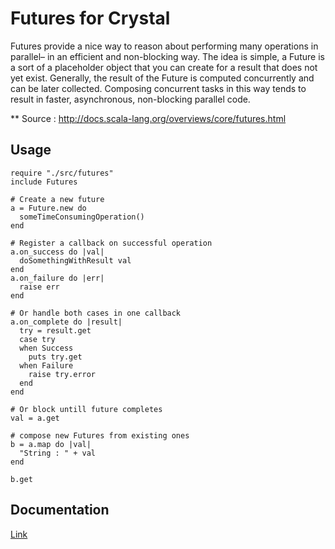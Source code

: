 # Futures for Crystal
Futures provide a nice way to reason about performing many operations in parallel– in an efficient and non-blocking way. The idea is simple, a Future is a sort of a placeholder object that you can create for a result that does not yet exist. Generally, the result of the Future is computed concurrently and can be later collected. Composing concurrent tasks in this way tends to result in faster, asynchronous, non-blocking parallel code.

** Source : http://docs.scala-lang.org/overviews/core/futures.html

## Usage
```crystal
require "./src/futures"
include Futures

# Create a new future
a = Future.new do
  someTimeConsumingOperation()
end

# Register a callback on successful operation
a.on_success do |val|
  doSomethingWithResult val
end
a.on_failure do |err|
  raise err
end

# Or handle both cases in one callback
a.on_complete do |result|
  try = result.get
  case try
  when Success
    puts try.get
  when Failure
    raise try.error
  end
end

# Or block untill future completes
val = a.get

# compose new Futures from existing ones
b = a.map do |val|
  "String : " + val
end

b.get
```

## Documentation
[Link](http://dhruvrajvanshi.github.io/crystal-futures/)